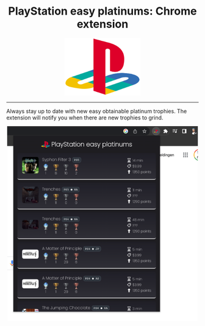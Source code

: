 <h1 align="center">PlayStation easy platinums: Chrome extension</h1>

<p align="center">
   <img src="https://github.com/robiningelbrecht/playstation-easy-platinums/raw/master/assets/ps-logo.png" width="200"
         alt="PlayStation">
</p>

---

Always stay up to date with new easy obtainable platinum trophies. 
The extension will notify you when there are new trophies to grind.

<p align="center">
<img src="https://raw.githubusercontent.com/robiningelbrecht/playstation-easy-platinums-chrome-extension/master/images/readme.png" width="500" alt="example">
</p>
